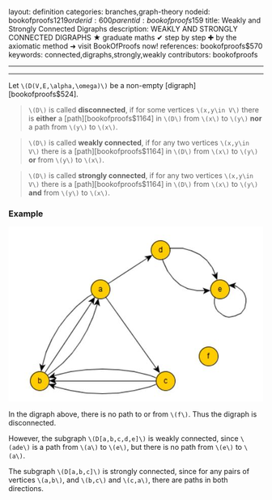 layout: definition
categories: branches,graph-theory
nodeid: bookofproofs$1219
orderid: 600
parentid: bookofproofs$159
title: Weakly and Strongly Connected Digraphs
description: WEAKLY AND STRONGLY CONNECTED DIGRAPHS &#9733; graduate maths &#10004; step by step &#10010; by the axiomatic method &#10140; visit BookOfProofs now!
references: bookofproofs$570
keywords: connected,digraphs,strongly,weakly
contributors: bookofproofs

---


---

Let `\(D(V,E,\alpha,\omega)\)`  be a non-empty [digraph][bookofproofs$524].
> `\(D\)` is called **disconnected**, if for some vertices `\(x,y\in V\)` there is **either** a [path][bookofproofs$1164] in `\(D\)` from `\(x\)` to `\(y\)` **nor** a path from `\(y\)` to `\(x\)`.


> `\(D\)` is called **weakly connected**, if for any two vertices `\(x,y\in V\)` there is a [path][bookofproofs$1164] in `\(D\)` from `\(x\)` to `\(y\)` **or** from `\(y\)` to `\(x\)`.

> `\(D\)` is called **strongly connected**, if for any two vertices `\(x,y\in V\)` there is a [path][bookofproofs$1164] in `\(D\)` from `\(x\)` to `\(y\)` **and** from `\(y\)` to `\(x\)`.

### Example
 

![graphs5](https://github.com/bookofproofs/bookofproofs.github.io/blob/main/_sources/_assets/images/examples/graphs5.jpg?raw=true)


In the digraph above, there is no path to or from `\(f\)`. Thus the digraph is disconnected.

However, the subgraph `\(D[a,b,c,d,e]\)` is weakly connected, since `\(ade\)` is a path from `\(a\)` to `\(e\)`, but there is no path from `\(e\)` to `\(a\)`.

The subgraph `\(D[a,b,c]\)` is strongly connected, since for any pairs of vertices `\(a,b\)`, and `\(b,c\)` and `\(c,a\)`, there are paths in both directions.

